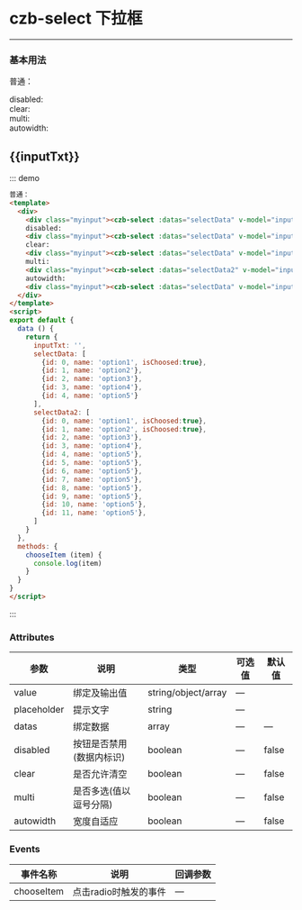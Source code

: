 <script>
export default {
  data () {
    return {
      inputTxt: '',
      selectData: [
        {id: 0, name: 'option1', isChoosed:true},
        {id: 1, name: 'option2'},
        {id: 2, name: 'option3'},
        {id: 3, name: 'option4'},
        {id: 4, name: 'option5'}
      ],
      selectData2: [
        {id: 0, name: 'option1', isChoosed:true},
        {id: 1, name: 'option2', isChoosed:true},
        {id: 2, name: 'option3'},
        {id: 3, name: 'option4'},
        {id: 4, name: 'option5'},
        {id: 5, name: 'option5'},
        {id: 6, name: 'option5'},
        {id: 7, name: 'option5'},
        {id: 8, name: 'option5'},
        {id: 9, name: 'option5'},
        {id: 10, name: 'option5'},
        {id: 11, name: 'option5'},
      ]
    }
  },
  methods: {
    chooseItem (item) {
      console.log(item)
    }
  }
}
</script>

# czb-select 下拉框
----
### 基本用法
普通：
<div class="myinput"><czb-select :datas="selectData" v-model="inputTxt" placeholder="请选择" @chooseItem="chooseItem"></czb-select></div>
disabled:
<div class="myinput"><czb-select :datas="selectData" v-model="inputTxt" placeholder="请选择" :disabled="true"></czb-select></div>
clear:
<div class="myinput"><czb-select :datas="selectData" v-model="inputTxt" placeholder="请选择" :clear="true"></czb-select></div>
multi:
<div class="myinput"><czb-select :datas="selectData2" v-model="inputTxt" placeholder="请选择" :multi="true" :clear="true" @chooseItem="chooseItem"></czb-select></div>
autowidth:
<div class="myinput"><czb-select :datas="selectData" v-model="inputTxt" placeholder="请选择" @chooseItem="chooseItem" :autowidth="true"></czb-select></div>


## {{inputTxt}}


::: demo
```html
普通：
<template>
  <div>
    <div class="myinput"><czb-select :datas="selectData" v-model="inputTxt" placeholder="请选择" @chooseItem="chooseItem"></czb-select></div>
    disabled:
    <div class="myinput"><czb-select :datas="selectData" v-model="inputTxt" placeholder="请选择" :disabled="true"></czb-select></div>
    clear:
    <div class="myinput"><czb-select :datas="selectData" v-model="inputTxt" placeholder="请选择" :clear="true"></czb-select></div>
    multi:
    <div class="myinput"><czb-select :datas="selectData2" v-model="inputTxt" placeholder="请选择" :multi="true" :clear="true" @chooseItem="chooseItem"></czb-select></div>
    autowidth:
    <div class="myinput"><czb-select :datas="selectData" v-model="inputTxt" placeholder="请选择" @chooseItem="chooseItem" :autowidth="true"></czb-select></div>
  </div>
</template>
<script>
export default {
  data () {
    return {
      inputTxt: '',
      selectData: [
        {id: 0, name: 'option1', isChoosed:true},
        {id: 1, name: 'option2'},
        {id: 2, name: 'option3'},
        {id: 3, name: 'option4'},
        {id: 4, name: 'option5'}
      ],
      selectData2: [
        {id: 0, name: 'option1', isChoosed:true},
        {id: 1, name: 'option2', isChoosed:true},
        {id: 2, name: 'option3'},
        {id: 3, name: 'option4'},
        {id: 4, name: 'option5'},
        {id: 5, name: 'option5'},
        {id: 6, name: 'option5'},
        {id: 7, name: 'option5'},
        {id: 8, name: 'option5'},
        {id: 9, name: 'option5'},
        {id: 10, name: 'option5'},
        {id: 11, name: 'option5'},
      ]
    }
  },
  methods: {
    chooseItem (item) {
      console.log(item)
    }
  }
}
</script>
```
:::
### Attributes
| 参数      | 说明                                 | 类型      | 可选值       | 默认值   |
|---------- |------------------------------------ |---------- |------------- |-------- |
|value	  | 绑定及输出值    |	string/object/array   | —   ||
|placeholder	  | 提示文字    |	string   | —   ||
|datas	  | 绑定数据    |	array   | —   |—|
|disabled	    | 按钮是否禁用(数据内标识)    |	boolean   | —   |false |
|clear	    | 是否允许清空   |	boolean   | —   |false |
|multi	  | 是否多选(值以逗号分隔)    |	boolean   | —   |false |
|autowidth	    | 宽度自适应   |	boolean   | —   |false|
### Events
| 事件名称      | 说明       | 回调参数   |
|------------- |----------- |---------  |
|chooseItem    |点击radio时触发的事件| —  |

